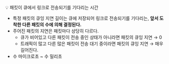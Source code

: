 
 💡 패킷이 큐에서 링크로 전송되기를 기다리는 시간

- 특정 패킷의 큐잉 지연 길이는 큐에 저장되어 링크로 전송되기를 기다리는, **앞서 도착한 다른 패킷의 수에 의해 결정된다.**
- 주어진 패킷의 지연은 패킷마다 상당히 다르다.
    - 큐가 비어있고 다른 패킷이 전송 중인 상태가 아니라면 패킷의 큐잉 지연 → 0
    - 트래픽이 많고 다른 많은 패킷이 전송 대기 중이라면 패킷의 큐잉 지연 → 매우 길어진다.
- 수 마이크로초 ~ 수 밀리초